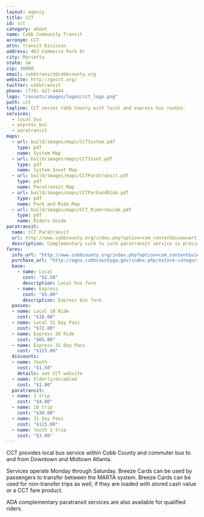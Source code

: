 ```yaml
---
layout: agency
title: CCT
id: cct
category: about
name: Cobb Community Transit
acronym: CCT
attn: Transit Division
address: 463 Commerce Park Dr
city: Marietta
state: GA
zip: 30060
email: cobbtransit@cobbcounty.org
website: http://gocct.org/
twitter: cobbtransit
phone: (770) 427-4444
logo: "/assets/images/logos/cct_logo.png"
path: cct
tagline: CCT serves Cobb County with local and express bus routes.
services:
  - local_bus
  - express_bus
  - paratransit
maps:
  - url: build/images/maps/CCTSystem.pdf
    type: pdf
    name: System Map
  - url: build/images/maps/CCTInset.pdf
    type: pdf
    name: System Inset Map
  - url: build/images/maps/CCTParatransit.pdf
    type: pdf
    name: Paratransit Map
  - url: build/images/maps/CCTParkandRide.pdf
    type: pdf
    name: Park and Ride Map
  - url: build/images/maps/CCT_RidersGuide.pdf
    type: pdf
    name: Riders Guide
paratransit:
  name: CCT Paratransit
  url: http://www.cobbcounty.org/index.php?option=com_content&view=article&id=469&Itemid=427
  description: Complementary curb to curb paratransit service is provided to individuals who cannot use the regular CCT bus. Passengers must be certified to use paratransit service.
fares:
  info_url: "http://www.cobbcounty.org/index.php?option=com_content&view=article&id=471&Itemid=422"
  purchase_url: "http://egov.cobbcountyga.gov/index.php/estore-categories/2/168/cct-bus-passes"
  base: 
    - name: Local
      cost: "$2.50"
      description: Local bus fare
    - name: Express
      cost: "$5.00"
      description: Express bus fare
  passes:
  - name: Local 10 Ride
    cost: "$18.00"
  - name: Local 31 Day Pass
    cost: "$72.00"
  - name: Express 20 Ride
    cost: "$65.00"
  - name: Express 31 Day Pass
    cost: "$125.00"
  discounts: 
  - name: Youth
    cost: "$1.50" 
    details: see CCT website
  - name: Elderly/disabled
    cost: "$1.00"
  paratransit: 
  - name: 1 trip
    cost: "$4.00"
  - name: 10 trip
    cost: "$30.00"
  - name: 31 Day Pass
    cost: "$115.00"
  - name: Youth 1 trip
    cost: "$3.00"
---
```


CCT provides local bus service within Cobb County and commuter bus to and from Downtown and Midtown Atlanta.  

Services operate Monday through Saturday.  Breeze Cards can be used by passengers to transfer between the MARTA system.  Breeze Cards can be used for non-transfer trips as well, if they are loaded with stored cash value or a CCT fare product.  

ADA complementary paratransit services are also available for qualified riders.